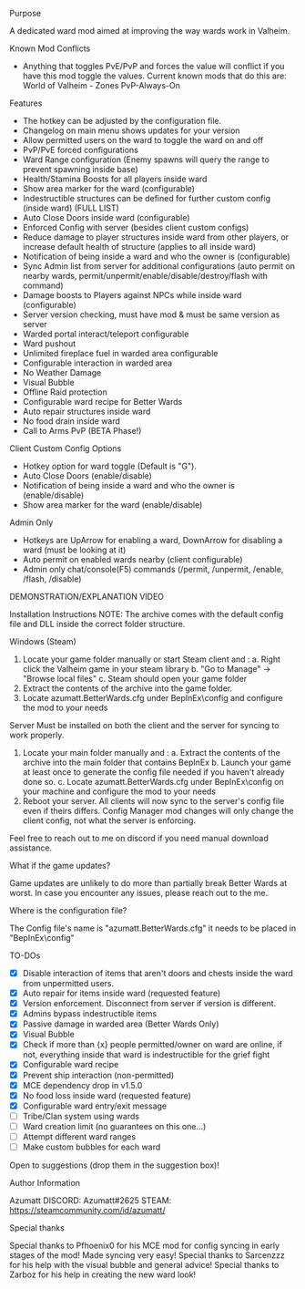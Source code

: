 

Purpose

A dedicated ward mod aimed at improving the way wards work in Valheim.


Known Mod Conflicts


* Anything that toggles PvE/PvP and forces the value will conflict if you have this mod toggle the values. Current known mods that do this are:
﻿World of Valheim - Zones
﻿PvP-Always-On

Features

* The hotkey can be adjusted by the configuration file.
*  Changelog on main menu shows updates for your version
*  Allow permitted users on the ward to toggle the ward on and off
*  PvP/PvE forced configurations
*  Ward Range configuration (Enemy spawns will query the range to prevent spawning inside base)
* Health/Stamina Boosts for all players inside ward
* Show area marker for the ward (configurable)
* Indestructible structures can be defined for further custom config (inside ward) (FULL LIST)
* Auto Close Doors inside ward (configurable)
* Enforced Config with server (besides client custom configs)
* Reduce damage to player structures inside ward from other players, or increase default health of structure (applies to all inside ward)
* Notification of being inside a ward and who the owner is (configurable)
* Sync Admin list from server for additional configurations (auto permit on nearby wards, permit/unpermit/enable/disable/destroy/flash with command)
* Damage boosts to Players against NPCs while inside ward (configurable)
* Server version checking, must have mod & must be same version as server
* Warded portal interact/teleport configurable
* Ward pushout
* Unlimited fireplace fuel in warded area configurable
* Configurable interaction in warded area
* No Weather Damage
* Visual Bubble
* Offline Raid protection
* Configurable ward recipe for Better Wards
* Auto repair structures inside ward
* No food drain inside ward
* Call to Arms PvP (BETA Phase!)

Client Custom Config Options

* Hotkey option for ward toggle (Default is "G").
* Auto Close Doors (enable/disable)
* Notification of being inside a ward and who the owner is (enable/disable)
* Show area marker for the ward (enable/disable)

Admin Only


* Hotkeys are UpArrow for enabling a ward, DownArrow for disabling a ward (must be looking at it)
* Auto permit on enabled wards nearby (client configurable)
* Admin only chat/console(F5) commands (/permit, /unpermit, /enable, /flash, /disable)


DEMONSTRATION/EXPLANATION VIDEO





Installation Instructions
NOTE: The archive comes with the default config file and DLL inside the correct folder structure.

Windows (Steam)
1. Locate your game folder manually or start Steam client and :
   a. Right click the Valheim game in your steam library
   b. "Go to Manage" -> "Browse local files"
   c. Steam should open your game folder
2. Extract the contents of the archive into the game folder.
3. Locate azumatt.BetterWards.cfg under BepInEx\config and configure the mod to your needs

Server
﻿Must be installed on both the client and the server for syncing to work properly.
1. Locate your main folder manually and :
   a. Extract the contents of the archive into the main folder that contains BepInEx
   b. Launch your game at least once to generate the config file needed if you haven't already done so.
   c. Locate azumatt.BetterWards.cfg under BepInEx\config on your machine and configure the mod to your needs
2. Reboot your server. All clients will now sync to the server's config file even if theirs differs. Config Manager mod changes will only change the client config, not what the server is enforcing.


Feel free to reach out to me on discord if you need manual download assistance.


What if the game updates?

Game updates are unlikely to do more than partially break Better Wards at worst. In case you encounter any issues, please reach out to the me.


Where is the configuration file?

The Config file's name is "azumatt.BetterWards.cfg" it needs to be placed in "BepInEx\config"



TO-DOs

- [X]  Disable interaction of items that aren't doors and chests inside the ward from unpermitted users.
- [X]  Auto repair for items inside ward (requested feature)
- [X]  Version enforcement. Disconnect from server if version is different.
- [X]  Admins bypass indestructible items
- [X]  Passive damage in warded area (Better Wards Only)
- [X]  Visual Bubble
- [X]  Check if more than {x} people permitted/owner on ward are online, if not, everything inside that ward is indestructible for the grief fight
- [X]  Configurable ward recipe
- [X]  Prevent ship interaction (non-permitted)
- [X]  MCE dependency drop in v1.5.0
- [X]  No food loss inside ward (requested feature)
- [X]  Configurable ward entry/exit message
- [ ]  Tribe/Clan system using wards
- [ ]  Ward creation limit (no guarantees on this one...)
- [ ]  Attempt different ward ranges
- [ ]  Make custom bubbles for each ward

Open to suggestions (drop them in the suggestion box)!








Author Information

Azumatt
DISCORD: Azumatt#2625
STEAM: https://steamcommunity.com/id/azumatt/﻿

Special thanks

Special thanks to Pfhoenix0 for his MCE mod for config syncing in early stages of the mod! Made syncing very easy!
Special thanks to Sarcenzzz for his help with the visual bubble and general advice!
Special thanks to Zarboz for his help in creating the new ward look!
